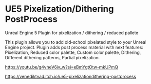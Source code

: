 # UE5 Pixelization/Dithering PostProcess
Unreal Engine 5 Plugin for pixelization / dithering / reduced pallete

This plugin allows you to add old-school pixelated style to your Unreal Engine project. 
Plugin adds post process material with next features: Pixelization, Reduced color palette, Custom color palette, Dithering, Different dithering patterns, Partial pixelization.

https://youtu.be/g4vheV6iv_w?si=eBmYgtOtw-mkUPmQ

https://venediktvad.itch.io/ue5-pixelizationdithering-postprocess
